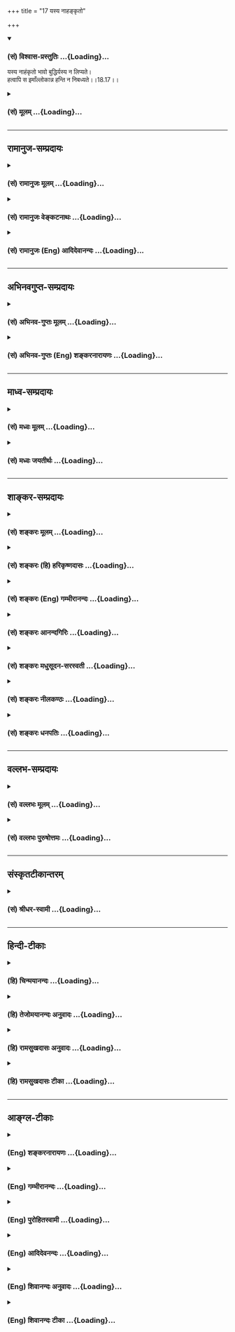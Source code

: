 +++
title = "17 यस्य नाहङ्कृतो"

+++
<div class="js_include" newlevelforh1="3" title="(सं) विश्वास-प्रस्तुतिः" unfilled url="/purANam_vaiShNavam/mahAbhAratam/06-bhIShma-parva/03-bhagavad-gItA-parva/saMskRtam/vishvAsa-prastutiH/18_moxa-saMnyAsa-yogaH/17_yasya_nAhankRto.md">
<details open><summary><h3>(सं) विश्वास-प्रस्तुतिः ...{Loading}...</h3></summary>

यस्य नाहंकृतो भावो बुद्धिर्यस्य न लिप्यते।  
हत्वापि स इमाँल्लोकान्न हन्ति न निबध्यते।।18.17।।
</details>
</div>
<div class="js_include collapsed" newlevelforh1="3" title="(सं) मूलम्" unfilled url="/purANam_vaiShNavam/mahAbhAratam/06-bhIShma-parva/03-bhagavad-gItA-parva/saMskRtam/mUlam/18_moxa-saMnyAsa-yogaH/17_yasya_nAhankRto.md">
<details><summary><h3>(सं) मूलम् ...{Loading}...</h3></summary>

यस्य नाहंकृतो भावो बुद्धिर्यस्य न लिप्यते।  
हत्वापि स इमाँल्लोकान्न हन्ति न निबध्यते।।18.17।।
</details>
</div>


_________________
## रामानुज-सम्प्रदायः
<div class="js_include collapsed" newlevelforh1="3" title="(सं) रामानुजः मूलम्" unfilled url="/purANam_vaiShNavam/mahAbhAratam/06-bhIShma-parva/03-bhagavad-gItA-parva/saMskRtam/rAmAnujaH/mUlam/18_moxa-saMnyAsa-yogaH/17_yasya_nAhankRto.md">
<details><summary><h3>(सं) रामानुजः मूलम् ...{Loading}...</h3></summary>

।।18.17।। परमपुरुषकर्तृत्वानुसन्धानेन **यस्य भावः** कर्तृत्वविशेषविषयो
मनोवृत्तिविशेषो **न अहंकृतो** न अहमभिमानकृतःअहं करोमि इति ज्ञानं यस्य न
विद्यते इत्यर्थः। **बुद्धिः यस्य न लिप्यते;** अस्मिन् कर्मणि मम
कर्तृत्वाभावाद् एतत् फलं न मया संबध्यते; न च मदीयम् इदं कर्म इति यस्य
बुद्धिः जायते इत्यर्थः। **स इमान् लोकान्** युद्धे **हत्वा अपि** तान्
**न** नि**हन्ति** न केवलं भीष्मादीन् इत्यर्थः। ततः तेन युद्धाख्येन
कर्मणा **न निबध्यते;** तत्फलं न अनुभवति इत्यर्थः। सर्वम् इदम्
अकर्तृत्वाद्यनुसन्धानं सत्त्वगुणवृद्ध्या एव भवति इति सत्त्वस्य
उपादेयताज्ञापनाय कर्मणि सत्त्वादिगुणकृतं वैषम्यं प्रपञ्चयिष्यन्
कर्मचोदनाप्रकारं तावद् आह --

</details>
</div>
<div class="js_include collapsed" newlevelforh1="3" title="(सं) रामानुजः वेङ्कटनाथः" unfilled url="/purANam_vaiShNavam/mahAbhAratam/06-bhIShma-parva/03-bhagavad-gItA-parva/saMskRtam/rAmAnujaH/venkaTanAthaH/18_moxa-saMnyAsa-yogaH/17_yasya_nAhankRto.md">
<details><summary><h3>(सं) रामानुजः वेङ्कटनाथः ...{Loading}...</h3></summary>

  
  
।।18.17।। दुर्मतिप्रसङ्गे कस्तर्हि सुमतिः इति
बुभुत्सायामेवंविधाकर्तृत्वानुसन्धानस्य प्रयोजनमुच्यते -- यस्येति
श्लोकेन। भावोऽत्राभिप्रायः अर्थान्तरानन्वयात्। स च प्रकरणात्
समभिव्याहाराच्च विशेष्यते -- कर्तृत्वविषयो मनोवृत्तिविशेष इति। अहंकृतः
इत्यत्र कर्त्रर्थत्वानन्वयात्कर्मार्थत्वेऽपि
मनोवृत्तिविशेषस्याहमभिमानविषयत्वायोगात्तन्मूलत्वमात्रमिह
विवक्षितमित्याहअहमभिमानकृत इति। अत्राहंशब्देनाहमभिमानलक्षणा वा।
यद्वाअहंकृतः इतिभुक्ता ब्राह्मणाः इतिवत्कर्तरि क्तः अहमभिमानकृत इति
फलितोक्तिः। ननु आत्मनोऽहमर्थत्वात्कथमहमभिमानवर्जनम् तत्राऽऽह -- अहं
करोमीति। सावधारणमिदं योज्यम्; अन्यथा साक्षात्कर्तृत्वविरोधात्। एवं
कर्तृत्वत्यागे कण्ठोक्ते परिशेषात्तेनार्थसिद्धः फलसङ्गत्यागोबुद्धिर्यस्य
न लिप्यते इत्यनूद्यत इत्याहअस्मिन्निति। नाविरतो दुश्चरितात्
\[कठो.1।2।23\] इत्यादिप्रतिषिद्धवैधेतरहननव्युदासाय
शास्त्रोपक्रमादिसिद्धमनुकृष्याऽऽहयुद्धे हत्वापीति। न हन्ति --
हननाभिमानजन्यादृष्टवत्तया तत्फलसम्बन्धयोग्यहन्त्रन्तरविलक्षण इत्यर्थः।
अन्यथाहत्वाऽपि न हन्ति इति व्याघातात्। ,यत्तु परैरत्रोक्तम् -- आत्मनो
हननकर्तृत्वाभावात्तत्कार्यणाधर्मफलेन न सम्बध्यत इत्युच्यते इति
तदसत्;यस्य नाहंकृतो भावः इति विशेषणवैयर्थ्यात् अविदुषोऽन्यस्यापि तन्मते
कर्तृत्वाभावात्तस्मिन्नपि च कर्मफललेपस्य मिथ्यात्वाभ्युपगमात्। कथं
भीष्मम् \[2।4\] इत्यादेः प्रश्नस्य केमुत्येन
प्रतिक्षेपार्थम्इमाँल्लोकान् इति सामान्येनोच्यत इत्यभिप्रायेणाऽऽह -- न
केवलमिति। अत्रन हन्ति इत्यस्यन निबध्यते इति व्याख्यानमिति योजना समीचीने
गत्यन्तरे सम्भवति न युक्ता। अतःयस्य नाहंकृतो भावो बुद्धिर्यस्य न लिप्यते
इत्यनयोर्हेतुसाध्यभावेनावस्थितयोः फलमपि हेतुसाध्यभावेनन हन्ति न निबध्यते
इत्यनूद्यत इत्याह -- तत इति। न निबध्यते इत्यनेन
कर्मसाध्यमोक्षविरोधिफलानन्वयो विवक्षित इत्यभिप्रायेणाऽऽह -- तत्फलं
नानुभवतीति। एतेन क्रियाकाले नाहङ्कारः क्रियोत्तरकाले मया कृतमिति
प्रतिसन्धानालेपः;न हन्ति न निबध्यते
इत्युभाभ्यामैहिकामुष्मिकप्रत्यवायप्रतिषेधः इति योजनान्तरं निरस्तम्।  
  

</details>
</div>
<div class="js_include collapsed" newlevelforh1="3" title="(सं) रामानुजः (Eng) आदिदेवानन्दः" unfilled url="/purANam_vaiShNavam/mahAbhAratam/06-bhIShma-parva/03-bhagavad-gItA-parva/saMskRtam/rAmAnujaH/english/AdidevAnandaH/18_moxa-saMnyAsa-yogaH/17_yasya_nAhankRto.md">
<details><summary><h3>(सं) रामानुजः (Eng) आदिदेवानन्दः ...{Loading}...</h3></summary>

18.17 He who, through the contemplation of the agency of the Supreme
Being, is free from the self-conceit, 'I alone do everything'; he whose
understanding is not therefore tainted, and has come to be informed by
the understanding; 'As I am not the agent of this work, its fruit is not
connected with me; so this work does not belong to me' - such a person,
though he slays all these men, not merely Bhisma, etc., does not slay
them. Therefore, he is not bound by the actions known as battle. The
meaning is that the fruits of such actions do not accrue to him. Sri
Krsna now teaches how action is induced. For this he differentiates
actions generated by Sattva and the other Gunas. The object is to
inculcate the desirability of the Sattvika type. For, only meditation on
the self not being the agent, brings about the growth of Sattva.

</details>
</div>


_________________
## अभिनवगुप्त-सम्प्रदायः
<div class="js_include collapsed" newlevelforh1="3" title="(सं) अभिनव-गुप्तः मूलम्" unfilled url="/purANam_vaiShNavam/mahAbhAratam/06-bhIShma-parva/03-bhagavad-gItA-parva/saMskRtam/abhinava-guptaH/mUlam/18_moxa-saMnyAsa-yogaH/17_yasya_nAhankRto.md">
<details><summary><h3>(सं) अभिनव-गुप्तः मूलम् ...{Loading}...</h3></summary>

।।18.13 -- 18.17।। अधुना व्यवहारदशायामपि पञ्चस्वपि कर्महेतुषु स्थितेषु
बलादेवामी ( बलादमी ) अविद्यान्धाः पुमांसः स्वात्मन्येव
सकलकर्तृभावभारमारोपयन्ति ( आरोपयन्त्येते )। अतो निजयैव धिया,आत्मानं
बध्नन्ति; न तु वस्तुस्थित्या अस्य बन्धः इत्युपदिश्यते -- पञ्चेत्यादि न
निबद्ध्यते इत्यन्तम्। कृतः अन्तः; निश्चयः यत्रेति कृतान्तः; सिद्धान्तः।
अधिष्ठानं; विषयः। दैवम्; प्रागर्जितं शुभाशुभम्। पञ्चैते अधिष्ठानादयः
सामग्रीरूपतां प्राप्ताः सर्वकर्मसु हेतवः। अन्ये तु; अधिष्ठीयते अनेन सर्वं
कर्म इति बुद्धिगतं रजोलब्धवृत्तिकं
धृतिश्रद्धासुखविविदिषाविविदिषारूपपञ्चकपरिणामिकर्मयोगशब्दवाच्यमधिष्ठानं
क्वचित् प्रयत्नशब्देन उक्तम्। कर्ता; अनुसन्धाता बुद्धिलक्षणः। करणं
मनश्चक्षुरादि; बाह्यमपि च खड्गादि। चेष्टा प्राणापानादिका। दैवशब्देन
धर्माधर्मौ ताभ्यां च बुद्धिगताः सर्वेऽपि भावा उपलक्षिताः \[ इति \]।
अन्ये तु अधिष्ठानम् ईश्वरं मन्यन्ते। अकृतबुद्धित्वात्; अनिश्चितप्रज्ञतया।
यः पुनरहंकारवियोगदार्ढ्येन प्रागुक्तयुक्तिशतशोधितेन कर्माणि करोति न स
बन्धभाक् +++(; N न संबन्धभाक् )+++; कृतबुद्धित्वात् इत्याशयः।

</details>
</div>
<div class="js_include collapsed" newlevelforh1="3" title="(सं) अभिनव-गुप्तः (Eng) शङ्करनारायणः" unfilled url="/purANam_vaiShNavam/mahAbhAratam/06-bhIShma-parva/03-bhagavad-gItA-parva/saMskRtam/abhinava-guptaH/english/shankaranArAyaNaH/18_moxa-saMnyAsa-yogaH/17_yasya_nAhankRto.md">
<details><summary><h3>(सं) अभिनव-गुप्तः (Eng) शङ्करनारायणः ...{Loading}...</h3></summary>

18.13-17 Panca etc. upto na nibadhyate Conclusion : the established end,
because here a decision is arrived at. Basis : the material object
Destiny : the good and bad result \[of actions\] previously accumulated.
These five viz., the basis etc., constitute the entire assembly of
factors and hence they are the causes for each action. But other
\[commentators give an etymology of\] adhisthana 'basis' to mean 'That
by which all actions are governed'; and on that ground they believe that
it denotes that action which exists in the intellect; which comes ot be
due to the Rajas, and is being prone to transform itself into the pentad
of (the mental dispositions viz.) the content, the faith, the happiness,
the desire to know and the aversion to know; which is referable by the
term karma-yoga (that which yokes man into activity); and which is
described at times by the term prayatna 'effort'. Agent : the
ascertainer characterised by the intellect. Instrument : \[the personal
instruments viz.\] the mind, the eye etc., and also the external ones
like sword etc. Activity : the activity of upper life-breath, nether
life-breath etc. The effects of the righteous and unrighteous acts are
indicated by the term Destiny. All the dispositions located in the
intellect are indicated by these two. Still other commentators, however,
take Basis to be the Absolute Lord. Due to his imperfect intellect :
because of his having indecisive knowledge. But he, who performs actions
with the stability due to disappearance of th I-sense (limited) and \[a
stability\] refined by hundreds of reasoning, as detailed earlier - he
does not get the fetter, because he is a man of perfect intellect. This
is what is intended \[in the passage under study\].

</details>
</div>


_________________
## माध्व-सम्प्रदायः
<div class="js_include collapsed" newlevelforh1="3" title="(सं) मध्वः मूलम्" unfilled url="/purANam_vaiShNavam/mahAbhAratam/06-bhIShma-parva/03-bhagavad-gItA-parva/saMskRtam/madhvaH/mUlam/18_moxa-saMnyAsa-yogaH/17_yasya_nAhankRto.md">
<details><summary><h3>(सं) मध्वः मूलम् ...{Loading}...</h3></summary>

।।18.17।। तज्ज्ञानं स्तौति -- यस्येति। यस्त्वीषद्बध्यते स ईषदहङ्कारी च।

</details>
</div>
<div class="js_include collapsed" newlevelforh1="3" title="(सं) मध्वः जयतीर्थः" unfilled url="/purANam_vaiShNavam/mahAbhAratam/06-bhIShma-parva/03-bhagavad-gItA-parva/saMskRtam/madhvaH/jayatIrthaH/18_moxa-saMnyAsa-yogaH/17_yasya_nAhankRto.md">
<details><summary><h3>(सं) मध्वः जयतीर्थः ...{Loading}...</h3></summary>

।।18.17।। अवश्यं चैतदेवं यावतोत्तरश्लोके स्वात्मानकारणं जानतः स्तुतिः
क्रियते; अन्यथा सहायस्य कारणत्वं जानतः स्तुतिः क्रियते; अन्यथा सहायस्य
कारणत्वं जानतः स्तुतिः क्रियेतेति भावेनाऽऽह -- **तदि**ति। स्वात्मनो
निष्क्रियत्वज्ञानम्। ननु निरहङ्कारस्यापि इन्द्रादेर्वृत्रवधादिनेषद्बन्धो
दृश्यते तत्कथमेतत् इत्यत आह -- **यस्त्वि**ति। इयं च कल्पना
वक्तुराप्तत्वादिना युज्यते।

</details>
</div>


_________________
## शाङ्कर-सम्प्रदायः
<div class="js_include collapsed" newlevelforh1="3" title="(सं) शङ्करः मूलम्" unfilled url="/purANam_vaiShNavam/mahAbhAratam/06-bhIShma-parva/03-bhagavad-gItA-parva/saMskRtam/shankaraH/mUlam/18_moxa-saMnyAsa-yogaH/17_yasya_nAhankRto.md">
<details><summary><h3>(सं) शङ्करः मूलम् ...{Loading}...</h3></summary>

।।18.17।। -- यस्य शास्त्राचार्योपदेशन्यायसंस्कृतात्मनः न भवति अहंकृतः
अहं कर्ता इत्येवंलक्षणः भावः भावना प्रत्ययः -- एते एव पञ्च अधिष्ठानादयः
अविद्यया आत्मनि कल्पिताः सर्वकर्मणां कर्तारः; न अहम्; अहं तु
तद्व्यापाराणां साक्षिभूतः अप्राणो ह्यमनाः शुभ्रो ह्यक्षरात्परतः परः (मु0
उ₀ 2।1।2) केवलः अविक्रियः इत्येवं पश्यतीति एतत् -- बुद्धिः अन्तःकरणं
यस्य आत्मनः,उपाधिभूता न लिप्यते न अनुशयिनी भवति -- इदमहमकार्षम्; तेन अहं
नरकं गमिष्यामि इत्येवं यस्य बुद्धिः न लिप्यते -- सः सुमतिः; सः पश्यति।
**हत्वा अपि सः इमान् लोकान्;** सर्वान् इमान् प्राणिनः इत्यर्थः; **न
हन्ति** हननक्रियां न करोति; **न निबध्यते** नापि तत्कार्येण अधर्मफलेन
संबध्यते।। ननु हत्वापि न हन्ति इति विप्रतिषिद्धम् उच्यते यद्यपि स्तुतिः।
नैष दोषः; लौकिकपारमार्थिकदृष्ट्यपेक्षया तदुपपत्तेः। देहाद्यात्मबुद्ध्या
हन्ता अहम् इति लौकिकीं दृष्टिम् आश्रित्य हत्वापि इति आह। यथादर्शितां
पारमार्थिकीं दृष्टिम् आश्रित्य न हन्ति न निबध्यते इति। एतत् उभयम्
उपपद्यते एव।। ननु अधिष्ठानादिभिः संभूय करोत्येव आत्मा; कर्तारमात्मानं
केवलं तु (गीता 18।16) इति केवलशब्दप्रयोगात्। नैष दोषः; आत्मनः
अविक्रियस्वभावत्वे अधिष्ठानादिभिः संहतत्वानुपपत्तेः। विक्रियावतो हि
अन्यैः संहननं संभवति; संहत्य वा कर्तृत्वं स्यात्। न तु अविक्रियस्य
आत्मनः केनचित् संहननम् अस्ति इति न संभूय कर्तृत्वम् उपपद्यते। अतः
केवलत्वम् आत्मनः स्वाभाविकमिति केवलशब्दः अनुवादमात्रम्। अविक्रियत्वं च
आत्मनः श्रुतिस्मृतिन्यायप्रसिद्धम्। अविकार्योऽयमुच्यते (गीता 2।25)
गुणैरेव कर्माणि क्रियन्ते शरीरस्थोऽपि न करोति (गीता 13।31) इत्यादि
असकृत् उपपादितं गीतास्वेव तावत्। श्रुतिषु च **ध्यायतीव लेलायतीव**
इत्येवमाद्यासु। न्यायतश्च -- निरवयवम् अपरतन्त्रम् अविक्रियम्
आत्मतत्त्वम् इति राजमार्गः। विक्रियावत्त्वाभ्युपगमेऽपि आत्मनः स्वकीयैव
विक्रिया स्वस्य भवितुम् अर्हति; न अधिष्ठानादीनां कर्माणि आत्मकर्तृकाणि
स्युः। न हि परस्य कर्म परेण अकृतम् आगन्तुम् अर्हति। यत्तु अविद्यया
गमितम्; न तत् तस्य। यथा रजतत्वं न शुक्तिकायाः यथा वा तलमलिनत्वं बालैः
गमितम् अविद्यया; न आकाशस्य; तथा अधिष्ठानादिविक्रियापि तेषामेव; न आत्मनः।
तस्मात् युक्तम् उक्तम् अहंकृतत्वबुद्धिलेपाभावात् विद्वान् न हन्ति न
निबध्यते इति। नायं हन्ति न हन्यते (गीता 2।19) इति प्रतिज्ञाय न जायते
(गीता 2।20) इत्यादिहेतुवचनेन अविक्रियत्वम् आत्मनः उक्त्वा; वेदाविनाशिनम्
(गीता 2।21) इति विदुषः कर्माधिकारनिवृत्तिं शास्त्रादौ संक्षेपतः उक्त्वा;
मध्ये प्रसारितां तत्र तत्र प्रसङ्गं कृत्वा इह उपसंहरति
शास्त्रार्थपिण्डीकरणाय विद्वान् न हन्ति न निबध्यते इति। एवं च सति
देहभृत्त्वाभिमानानुपपत्तौ अविद्याकृताशेषकर्मसंन्यासोपपत्तेः संन्यासिनाम्
अनिष्टादि त्रिविधं कर्मणः फलं न भवति इति उपपन्नम् तद्विपर्ययाच्च इतरेषां
भवति इत्येतच्च अपरिहार्यम् इति एषः गीताशास्त्रार्थः उपसंहृतः। स एषः
सर्ववेदार्थसारः निपुणमतिभिः पण्डितैः विचार्य प्रतिपत्तव्यः इति तत्र तत्र
प्रकरणविभागेन दर्शितः अस्माभिः शास्त्रन्यायानुसारेण।। अथ इदानीं कर्मणां
प्रवर्तकम् उच्यते --,

</details>
</div>
<div class="js_include collapsed" newlevelforh1="3" title="(सं) शङ्करः (हि) हरिकृष्णदासः" unfilled url="/purANam_vaiShNavam/mahAbhAratam/06-bhIShma-parva/03-bhagavad-gItA-parva/saMskRtam/shankaraH/hindI/harikRShNadAsaH/18_moxa-saMnyAsa-yogaH/17_yasya_nAhankRto.md">
<details><summary><h3>(सं) शङ्करः (हि) हरिकृष्णदासः ...{Loading}...</h3></summary>

।।18.17।। तो फिर जो वास्तवमें देखता है ( ऐसा ) सुबुद्धि कौन है इसपर कहते
हैं --, शास्त्र और आचार्यके उपदेशसे तथा न्यायसे जिसका अन्तःकरण भली
प्रकार शुद्धसंस्कृत हो गया है; ऐसे जिस पुरुषके अन्तःकरणमें मैं कर्ता हूँ
इस प्रकारकी भावनाप्रतीति नहीं होती; जो ऐसा समझता है कि,अविद्यासे
आत्मामें अध्यारोपित; ये अधिष्ठानादि पाँच हेतु ही समस्त कर्मोंके कर्ता
हैं; मैं नहीं हूँ; मैं तो केवल उनके व्यापारोंका साक्षीमात्र प्राणोंसे
रहित; मनसे रहित; शुद्ध श्रेष्ठ; अक्षरसे भी पर केवल और अक्रिय आत्मस्वरूप
हूँ। तथा जिसकी बुद्धि यानी आत्माका उपाधिस्वरूप अन्तःकरण; लिप्त नहीं होता
-- अनुताप नहीं करता; यानी,मैंने अमुक कार्य किया है उससे मुझे नरकमें जाना
पड़ेगा इस प्रकार जिसकी बुद्धि लिप्त नहीं होती वह सुबुद्धि है वही
वास्तवमें देखता है। ऐसा ज्ञानी इन समस्त लोकोंको अर्थात् सब प्राणियोंको
मारकर भी ( वास्तवमें ) नहीं मारता अर्थात् हननक्रिया नहीं करता और उसके
परिणामसे अर्थात् पापके फलसे भी नहीं बँधता। पू₀ -- यद्यपि यह ( ज्ञानकी )
स्तुति है; तो भी यह कहना सर्वथा विपरीत है कि मारकर भी नहीं मारता,। उ₀ --
यह दोष नहीं है; क्योंकि लौकिक और पारमार्थिक इन दो दृष्टियोंकी अपेक्षासे
ऐसा कहना बन सकता है। शरीर आदिमें आत्मबुद्धि करके मैं मारनेवाला हूँ ऐसा
माननेवाले लौकिक मनुष्योंकी दृष्टिका आश्रय लेकर मारकर भी यह कहा है और
पूर्वोक्त पारमार्थिक दृष्टिका आश्रय लेकर न मारता है और न बँधता है यह कहा
है। इस प्रकार ये दोनों कथन बन सकते हैं। पू₀ -- कर्तारमात्मानं केवलं तु
इस कथनमें केवलशब्दका प्रयोग होनेसे यह पाया जाता है कि आत्मा,( अकेला कर्म
नहीं करता; पर ) अधिष्ठान आदि अन्य हेतुओंके साथ सम्मिलित होकर निःसंदेह
कर्म करता है। उ₀ -- यह दोष नहीं है; क्योंकि अविक्रियस्वभाववाला होनेके
कारण; आत्माका अधिष्ठानादिसे संयुक्त होना नहीं बन सकता। विकारवान् वस्तुका
ही अन्य पदार्थोंके साथ संघात हो सकता है और विकारी पदार्थ ही संहत होकर
कर्ता बन सकता है। निर्विकार आत्माका; न तो किसीके साथ संयोग हो सकता है और
न संयुक्त होकर उसका कर्तृत्व ही बन सकता है। इसलिये ( यह समझना चाहिये कि
) आत्माका केवलत्व स्वाभाविक है; अतः यहाँ केवल शब्दका अनुवादमात्र किया
गया है। आत्माका अविक्रियत्व श्रुतिस्मृति और न्यायसे प्रसिद्ध है। गीतामें
भी यह विकाररहित कहलाता है,सब कर्म गुणोंसे ही किये जाते हैं आत्मा शरीरमें
स्थित हुआ भी नहीं करता इत्यादि वाक्योंद्वारा अनेक बार प्रतिपादित है और
मानो ध्यान करता है; मानो चेष्टा करता है इस प्रकारकी श्रुतियोंमें भी
प्रतिपादित है। तथा न्यायसे भी यही सिद्ध होता है; क्योंकि आत्मतत्त्व
अवयवरहित; स्वतन्त्र और विकाररहित है। ऐसा मानना ही राजमार्ग है। यदि
आत्माको विकारवान् मानें तो भी इसका स्वकीय विकार ही अपना हो सकता है।
अधिष्ठानादिके किये हुए कर्म आत्मकर्तृक नहीं हो सकते क्योंकि अन्यके
कर्मोंको बिना किये ही अन्यके पल्ले बाँध देना उचित नहीं है। जो अविद्यासे
आरोपित किये जाते हैं; वे वास्तवमें उसके नहीं होते। जैसे सीपमें आरोपित
चाँदीपन सीपका नहीं होता एवं जैसे मूर्खोंद्वारा आकाशमें आरोपित की हुई
तलमलीनता आकाशकी नहीं हो सकती; वैसे ही अधिष्ठानादि पाँच हेतुओंके विकार भी
उनके ही हैं; आत्माके नहीं। सुतरां यह ठीक ही कहा है कि मैं कर्ता हूँ ऐसी
भावनाका और बुद्धिके लेपका अभाव होनेके कारण; पूर्ण ज्ञानी न मारता है और न
बँधता है। दूसरे अध्यायमें यह आत्मा न मारता है और न मारा जाता है इस
प्रकार प्रतिज्ञा करके; न जायते इत्यादि हेतुयुक्त वचनोंसे आत्माका
अविक्रियत्व बतलाकर; फिर वेदाविनाशिनम् इस श्लोकसे उपदेशके आदिमें
विद्वान्के लिये संक्षेपमें कर्माधिकारकी निवृत्ति कहकर; जगहजगह; प्रसङ्ग
लाकर बीचबीचमें जिसका विस्तार किया गया है; ऐसी कर्माधिकारकी निवृत्तिका;
अब शास्त्रके अर्थका संग्रह करनेके लिये  
  
विद्वान् न मारता है और न बँधता है इस कथनसे उपसंहार करते हैं। सुतरां यह
सिद्ध हुआ कि विद्वान्में देहधारीपनका अभिमान न होनेके कारण उसके
अविद्याकर्तृक समस्त कर्मोंका संन्यास हो सकता है; इसलिये संन्यासियोंको
अनिष्ट आदि तीन प्रकारके कर्मफल नहीं मिलते। साथ ही यह भी अनिवार्य है कि
दूसरे ( कर्माधिकारी ) इससे विपरीत होते हैं। इस कारण उनको तीन प्रकारके
कर्मफल ( अवश्य ) मिलते हैं। इस प्रकार यह गीताशास्त्रके अर्थका उपसंहार
किया गया।  
  
ऐसा यह समस्त वेदोंके अर्थका सार; निपुणबुद्धिवाले पण्डितोंद्वारा
विचारपूर्वक धारण किया जाने योग्य है। इस विचारसे हमने जगहजगह प्रकरणोंका
विभाग करके; शास्त्रन्यायानुसार इस तत्त्वको दिखलाया है।।17।।

</details>
</div>
<div class="js_include collapsed" newlevelforh1="3" title="(सं) शङ्करः (Eng) गम्भीरानन्दः" unfilled url="/purANam_vaiShNavam/mahAbhAratam/06-bhIShma-parva/03-bhagavad-gItA-parva/saMskRtam/shankaraH/english/gambhIrAnandaH/18_moxa-saMnyAsa-yogaH/17_yasya_nAhankRto.md">
<details><summary><h3>(सं) शङ्करः (Eng) गम्भीरानन्दः ...{Loading}...</h3></summary>

18.17 Yasya, he who, the person whose intellect is refined by the
instructions of the scriptures and the teachers, and reason; who has na,
not; ahankrtah bhavah, the feeling of egoism, in whom does not occur the
notion in the form, 'I am the agent'; i.e., he who sees thus: 'These
five, viz locus etc. (14), imagined in the Self through ignorance, are
verily the agents of all actions; not I. But I am the absolute,
unchanging witness of their functions, 'Without vita force, without
mind, pure, superior to the (other) superior immutable (Maya)" (Mu.
2.1.1)'; yasya, whose; buddhih, intellect, the internal organ, which is
the limiting adunct of the Self; is na, not; lipyate, tainted, does not
become regretful thinking, 'I have done this; as a result, I shall enter
into hell'; whose intellect does not become thus tainted, he has a good
intellect and he perceives (rightly). Api, even; hatva, by killing;
iman, these; lokan, creatures, i.e. all living beings; sah he; does not
hanti, kill-he does not perform the act of killing; nor does he
nibadhyate, become bound, nor even does he become connected with its
result, the fruit of an unrighteous action. Objection: Even if this be a
eulogy, is it not contradictory to say, 'even by killing he does not
kill'; Reply: This defect does not arise; for this becomes logical from
the ordinary and the enlightened points of view. By adopting the
empirical point of view (which consists in thinking), 'I am the slayer',
by identifying the body with the Self, the Lord says, 'even by killing';
and, by taking His stand on the supreme Truth as explained above (the
Lord says), 'he does not kill, nor does he become bound'. Thus both
these surely become reasonable. Objection; Is it not that the Self
certainly does act in combination with the locus etc., which conclusion
follows from the use of the word kevala (absolute) in the text, 'the
absolute Self as the agent' (16); Reply: There is not such fault,
because, the Self being changeless by nature, there is no possiblity of
Its becoming united with the locus etc. For it is only a changeful
entity that can possibly be united with another, or come to have
agentship through combination. But, for the changeless Self there can be
no combination with anything whatsoever. Hence, agentship through
combination is not logical. Therefore, the absoluteness of the Self
being natural, the word kevalam is merely a reiteration of an
established fact. And the changelessness of the Self is well known from
the Upanisads, the Smrtis and logic. As to that, in the Gita itself this
has been established more than once in such texts as, 'It is said
that৷৷.This is unchangeable' (2.25), 'Actions are being done by the
gunas themselves' (see 3.27), 'this ৷৷.supreme Self does not
act৷৷.although existing in the body' (13.31), and in the Upanisads also
in such texts as, 'It thinks, as it were, and shakes, as it were' (Br.
4.3.7). And from the standpoint of reason also, the royal path is to
hold that the true nature of the Self is that It is partless,
independent of others and changeless. Even if mutability (of the Self)
be accepted, It should have a change that is Its own. The functions of
the locus etc. cannot be attributed to the agency of the Self. Indeed,
an action done by someone else cannot be imputed to another by whom it
has not been done! As for what is imputed (on somody) through ignorance,
that is not his. As the ality of silver is not of nacre, or as surface
or dirt attributed through ignorance to the sky by foolish people is not
of the sky, similarly, the changes in the locus etc. also are verily
their own, and not of the Self. Hence it has been well said that the
enlightened person 'does not kill, nor is he bound', becuase of the
absence of his being tainted by the idea that actions are done by
himself. \[Some translate this portion thus: '৷৷.because of the absence
of the thought 'I am doing', and also due to the taintlessness of the
mind'; or, '৷৷.in the absence of egotism and of all taint in the
mind'.-Tr.\] After having declared, 'This One does not kill, nor is It
killed' (2.19); having stated the immutability of the Self through such
texts as, 'Never is this One born' (2.20) , etc., which adduce the
reason for this; having briefly stated at the commencement of the
Scripture-in, 'he who knows this One as indestructible' (2.21)-that the
enlightened man has no eligibility for rites and duties; and having
deliberated in various places on that (cessation) which has been mooted
in the middle (of the Scripture), the Lord, by way of summarizing the
purport of the Scripture, concludes here by saying that the enlightened
person 'does not kill, nor does he become bound.' If this be so, then it
becomes established that the three kinds of results of actions, viz the
undesirable etc., do not accrue to the monks, since it is reasonable
that, because of the illogicality of their entertaining the idea of
being embodied, all actions resulting from ignorance become abandoned
(by them). And hence, as a conseence of a reversal of this, it becomes
inevitable that the results do accrue to others. Thus, this is how the
purport of the scripture Gita has been summed up. In order that this
which is the essence of the teachings of all the Vedas should be.
understood after deliberation by the learned ones possessing a sharp
intellect, it has been explained by us in accordance with the scriptures
and reasoning, in various places by dealing with it topically.
Thereafter, now is being stated what promts actions:

</details>
</div>
<div class="js_include collapsed" newlevelforh1="3" title="(सं) शङ्करः आनन्दगिरिः" unfilled url="/purANam_vaiShNavam/mahAbhAratam/06-bhIShma-parva/03-bhagavad-gItA-parva/saMskRtam/shankaraH/AnandagiriH/18_moxa-saMnyAsa-yogaH/17_yasya_nAhankRto.md">
<details><summary><h3>(सं) शङ्करः आनन्दगिरिः ...{Loading}...</h3></summary>

।।18.17।। विपरीतदृष्टेर्दुर्मतित्वं शिष्ट्वा सम्यग्दृष्टेः सुमतित्वं
प्रश्नपूर्वकमाह -- **कः पुनरित्यादिना।** अहं कर्तेत्यात्मनि
कर्तृत्वप्रत्ययाभावे कुत्र कर्तृत्वधीरित्याशङ्क्याह -- **एत इति।** कथं
तर्हि कर्तृत्वधीरात्मनीत्याशङ्क्याधिष्ठानादीनां तद्व्यापाराणां च
साक्षित्वादित्याह -- **अहं त्विति।** आत्मनो न स्वतोऽस्ति
क्रियाशक्तिमत्त्वमित्यत्र प्रमाणमाह -- **अप्राणो हीति।** नापि तस्य स्वतो
ज्ञानशक्तिमत्त्वमित्याह -- **अमना इति।** उपाधिद्वयासंबन्धे शुद्धत्वं
फलितमाह -- **शुभ्र इति।** कारणसंबन्धादशुद्धिमाशङ्क्योक्तं --
**अक्षरादिति।** कार्यकारणयोरात्मास्पर्शित्वेन पार्थक्ये
सद्वितीयत्वमाशङ्क्य तयोरवस्तुत्वान्मैवमित्याह -- **केवल** **इति।**
जन्मादिसर्वविक्रियारहितत्वेन कौटस्थ्यमाह -- **अविक्रिय इति।**
बुद्धिर्यस्येत्यादि व्याचष्टे -- **बुद्धिरिति।** नानुशायिनी नानुशयवती। न
क्लेशशालिनीत्यर्थः। द्वितीयपादस्याक्षरार्थमुक्त्वा वाक्यार्थमाह --
**इदमिति।** पापं कर्मेदमा परामृश्यते। लोकानां प्राणसंबन्धाभावे कुतो
हिंसेत्याशङ्क्याह -- **प्राणिन इति।** विरुद्धार्थोक्त्या स्तुतिरपि न
युक्तेति शङ्कते -- **नन्विति।** विरोधं परिहरति -- **नैष दोष इति।**
लौकिकदृष्टिमवष्टभ्य हत्वापीति निर्देशं विशदयति -- **देहादीति।**
तात्त्विकीं दृष्टिमास्थाय न हन्तीत्यादि निर्देशमुपपादयति -- **यथेति।**
नाहं कर्ता किंतु कर्तृतद्व्यापारयोः साक्षी
क्रियाज्ञानशक्तिमदुपाधिद्वयविनिर्मुक्तः शुद्धः सन्
कार्यकारणासंबन्धोऽद्वितीयोऽविक्रिय इत्येवं
पारमार्थिकदृष्टेर्यथादर्शितत्वं द्रष्टव्यम्। हत्वापीत्येतन्न हन्तीत्यादि
चोभयं दृष्टिद्वयावष्टम्भादुपपन्नमित्युपसंहरति -- **तदुभयमिति।**
केवलमेवात्मानं कर्तारं
पश्यन्दुर्मतिरित्यत्रात्मविशेषणसमर्पककेवलशब्दसामर्थ्यादात्मनो विशिष्टस्य
कर्तृत्वमिति शङ्कते -- **नन्विति।** आत्मनो वैशिष्ट्यायोगान्न
विशिष्टस्यापि कर्तृत्वमिति दूषयति -- **नैष दोष इति।**
अविक्रियस्वाभाव्येऽपि कथमात्मनोऽसंहतत्वमित्याशङ्क्याह -- **विक्रियेति।**
अधिष्ठानादिभिरात्मनः संहननेऽपि न कर्तृत्वमविक्रियस्य
क्रियान्वयव्याघातादित्याह -- **संहत्येति।** संहतत्वानुपपत्तिं
व्यक्तीकरोति -- **नत्विति।** असंहतत्वे फलितमाह -- **इति नेति।** कथं
तर्हि केवलत्वमात्मनि केवलशब्दादुक्तं तदाह -- **अत इति।**
अकर्तृत्वमात्मनोऽभ्युपपन्नं नास्याविक्रियत्वमुपैतीत्याशङ्क्याह --
**अविक्रियत्वं चेति।** तत्र स्मृतिवाक्यान्युदाहरति --
**अविकार्योऽयमिति।** नायं हन्ति न हन्यत इत्यादिवाक्यमादिशब्दार्थः।
उक्तवाक्यानामात्माविक्रियत्वे तात्पर्यं सूचयति -- **असकृदिति।** निष्कलं
निष्क्रियं शान्तमित्यादि वाक्यं श्रुतावादिशब्दार्थः; यानि वाक्यानि
तैरात्मनोऽविक्रियत्वं दर्शितमिति योजना; न्यायतश्च तद्दर्शितमिति पूर्वेण
संबन्धः। न्यायमेव दर्शयति -- **निरवयवमिति।** न तावेदात्मा स्वतो
विक्रियते निरवयवत्वादाकाशवन्नापि परतोऽसङ्गस्याकार्यस्य
पराधीनत्वायोगादित्यर्थः। किंचात्मनः स्वनिष्ठा
वा,विक्रियाधिष्ठानादिनिष्ठा वा; नाद्यः स्वनिष्ठविक्रियानुपपत्तेरात्मनो
दर्शितत्वादित्याशयेनाह -- **विक्रियावत्त्वेति।** सा चायुक्तेत्युक्तमिति
शेषः। द्वितीयं दूषयति -- **नेत्यादिना।** अधिष्ठानादिकृतमपि कर्म
तद्योगादात्मन्यागच्छतीत्याशङ्क्य तदागमनं वास्तवमाविद्यं वेति
विकल्प्याद्यं दूषयति -- **नहीति।** द्वितीयं निरस्यति -- **यत्त्विति।**
आत्मन्यविद्याप्रापितं कर्म नात्मीयमित्येतद्दृष्टान्ताभ्यामुपपादयति --
**यथेत्यादिना।** आत्मनोऽविक्रियत्वेन कर्तृत्वाभावे फलितमाह --
**तस्मादिति।** ननु प्रागेवात्मनोऽविक्रियत्वं प्रतिपादितं तदिह
कस्मादुच्यते तत्राह -- **नायमिति।** शास्त्रादौ प्रतिज्ञातं हेतुपूर्वकं
संक्षिप्योक्त्वा मध्ये तत्र तत्र प्रसङ्गं कृत्वा प्रसारितां
कर्माधिकारनिवृत्तिमिहोपसंहरतीति संबन्धः। प्रतिज्ञातस्य
हेतुनोपपादितस्यान्ते निगमनं किमर्थमित्याशङ्क्याह -- **शास्त्रार्थेति।**
कर्माधिकारो विदुषो नेति स्थिते तस्य देहाभिमानाभावे
सत्यविद्योत्थसर्वकर्मत्यागसिद्धेरनिष्टमिष्टं मिश्रं चेति त्रिविधं
कर्मफलं संन्यासिनां नेति प्रागुक्तं युक्तमेवेति परमप्रकृतमुपसंहरति --
**एवंचेति।** ये पुनरविद्वांसो देहाभिमानिनस्तेषां त्रिविधं कर्मफलं
संभवत्येवेति हेतुवचनसिद्धमर्थं निगमयति -- **तद्विपर्ययाच्चेति।**
अधिष्ठानादिकृतं कर्म नात्मकृतमविदुषामेव कर्माधिकारो देहाभिमानित्वेन
तत्त्यागायोगाद्देहाभिमानाभावात्तु विदुषां
कर्माधिकारनिवृत्तिरित्युपसंहृतमर्थं संक्षिप्याह -- **इत्येष** **इति।**
उक्तश्च गीतार्थो वेदार्थत्वादुपादेय इत्याह -- **स एष इति।** कथमयमर्थो
वेदार्थोऽपि प्रतिपत्तुं शक्यते तत्राह -- **निपुणेति।** भाष्यकृता
मानयुक्तिभ्यां विभज्यानुक्तत्वान्नास्यार्थस्योपादेयत्वमित्याशङ्क्याह --
**तत्रेति।**

</details>
</div>
<div class="js_include collapsed" newlevelforh1="3" title="(सं) शङ्करः मधुसूदन-सरस्वती" unfilled url="/purANam_vaiShNavam/mahAbhAratam/06-bhIShma-parva/03-bhagavad-gItA-parva/saMskRtam/shankaraH/madhusUdana-sarasvatI/18_moxa-saMnyAsa-yogaH/17_yasya_nAhankRto.md">
<details><summary><h3>(सं) शङ्करः मधुसूदन-सरस्वती ...{Loading}...</h3></summary>

।।18.17।। तदेवं चतुर्भिः श्लोकैःअनिष्टमिष्टं मिश्रं च त्रिविधं कर्मणः
फलम्। भवत्यत्यागिनां प्रेत्य इति चरणत्रयं व्याख्यातम्। इदानींनतु
संन्यासिनां क्वचित् इति तुरीयं चरणमेकेन व्याचष्टे -- यस्येति। यस्य
पूर्वोक्तविपरीतस्य पुण्यैः कर्मभिः क्षपितेषु विवेकविरोधिपापेषु
नित्यानित्यवस्तुविवेकादिसाधनचतुष्टयं प्राप्तवतः
शास्त्राचार्योपदेशन्यायजनिताकर्त्रभोक्तृस्वप्रकाशपरमानन्दाद्वितीयब्रह्मात्मसाक्षात्कारस्याज्ञाने
सकार्ये बाधिते न भवत्यहं कर्तेत्येवंरूपो भावः प्रत्ययो यस्य भावः
सद्भावोऽहंकृतोऽहमिति व्यपदेशार्हो नाहंकारबाधेन
शुद्धस्वरूपमात्रपरिशेषादिति वाहंकृतोऽहंकारस्य भावस्तत्तादात्म्यं यस्य न
विवेकेन बाधितत्वादिति वा बाधितानुवृत्तावप्येत एव पञ्चाधिष्ठानादयो मायया
मयि सर्वात्मनि कल्पिताः सर्वकर्मणां कर्तारो मया स्वप्रकाशचैतन्येनासङ्गेन
कल्पितसंबन्धेन प्रकाश्यमानाः। अहं तु न कर्ता किंतु कर्तृतद्व्यापाराणां
साक्षिभूतः क्रियाज्ञानशक्तिमदुपाधिद्वयनिर्मुक्तः शुद्धः
सर्वकार्यकारणासंबद्धः कूटस्थनित्यो निर्द्वयः सर्वविकारशून्यःअसङ्गो ह्ययं
पुरुषःसाक्षी चेता केवलो निर्गुणश्चअप्राणो ह्यमनाः शुद्धोऽक्षरात्परतः
परःअज आत्मा महान्ध्रुवःसलिल एको द्रष्टाऽद्वैतःअजो नित्यः शाश्वतोऽयं
पुराणःनिष्कलं निष्क्रियं शान्तं निरवद्यं निरञ्जनम्
इत्यादिश्रुतिभ्यः। अविकार्योयमुच्यतेप्रकृतेः क्रियमाणानि गुणैः कर्माणि
सर्वशः। अहंकारविमूढात्मा कर्ताहमिति मन्यते। तत्त्ववित्तु महाबाहो
गुणकर्मविभागयोः। गुणा गुणेषु वर्तन्त इति मत्वा न सज्जतेशरीरस्थोऽपि
कौन्तेय न करोति न लिप्यते इत्यादिस्मृतिभ्यश्च। तस्मान्नाहं कर्तेत्येवं
परमार्थदृष्टेर्बुद्धिरन्तःकरणं यस्य न लिप्यते नानुशयिनी भवति।
इदमहमकार्षमेतत्फलं भोक्ष्य इत्यनुसन्धानं कर्तृत्ववासनानिमित्तं
लेपोऽनुशयः। स च पुण्ये कर्मणि हर्षरूपः पापे पश्चात्तापरूपः। ईदृशेन
द्विविधेनापि लेपेन बुद्धिर्न युज्यते कर्तृत्वाभिमानबाधात्। तथाच ज्ञानिनं
प्रकृत्य श्रुतिःएतमुहैवैते न तरत इत्यतः पापमकरवमित्यतः
कल्याणमकरवमित्युभे उ हैवैष एते तरति नैनं कृताकृते तपतः।
तदेतदृचाभ्युक्तम्। एष नित्यो महिमा ब्राह्मणस्य न कर्मणा वर्धते नो
कनीयान्। तस्यैव स्यात्पदवित्तं विदित्वा न लिप्यते कर्मणा पापकेन इति।
पापकेनेति पुण्यस्याप्युपलक्षणम्। वर्धते कनीयानिति च पुण्यपापयोः
परितोषपरितापाभिप्रायम्। एवं यस्य नाहंकृतो भावो बुद्धिर्यस्य न लिप्यते स
पूर्वोक्तदुर्मतिविलक्षणः सुमतिः परमार्थदर्शी पश्यत्यकर्तारमात्मानं केवलं
सकर्तृकत्वाभिमानाभावादनिष्टादित्रिविधकर्मफलभागी न भवतीत्येतावति
शास्त्रार्थेऽहंकाराभावबुद्धिलेपाभावौ स्तोतुमाह -- हत्वेति। हत्वा
हिंसित्वापि न इमाँल्लोकान्सर्वान्प्राणिनो न हन्ति हननक्रियायाः कर्ता न
भवत्यकर्तृस्वरूपसाक्षात्कारान्न निबध्यते। नापि तत्कार्येणाधर्मफलेन
संबध्यते। अत्र नाहंकृतो भाव इत्यस्य फलं न हन्तीति; बुद्धिर्न लिप्यत
इत्यस्य फलं न निबध्यत इति अनेन च कर्मालेपप्रदर्शनेऽतिशयमात्रमुक्तं नतु
सर्वप्राणिहननं संभवति हत्वापीति कर्तृत्वाभ्यनुज्ञाबाधितकर्तृत्वदृष्ट्या
लौकिक्या; न हन्तीति कर्तृत्वनिषेधः शास्त्रीयया परमार्थदृष्ट्येति न
विरोधः। शास्त्रादौ नायं हन्ति न हन्यत इति सर्वकर्मासंस्पर्शित्वमात्मनः
प्रतिज्ञाय न जायत इत्यादिहेतुवचनेन साधयित्वा वेदाविनाशिनमित्यादिना
विदुषः सर्वकर्माधिकारनिवृत्तिः संक्षेपेणोक्ता मध्ये च तेन तेन प्रसङ्गेन
प्रसारितेह शास्त्रार्थे तावत्त्वप्रदर्शनायोपसंहृता न हन्ति न निबध्यत
इति। एवं चाविद्याकल्पितानामधिष्ठानाद्यनात्मकृतानां सर्वेषामपि
कर्मणामात्मविद्यया समुच्छेदोपपत्तेः परमार्थसंन्यासिनामनिष्टादि त्रिविधं
कर्मफलं न भवतीत्युपपन्नम्। परमार्थसंन्यासश्चाकर्त्रात्मसाक्षात्कार एव।
जनकादीनामेतादृशसंन्यासित्वेऽपि बलवत्प्रारब्धकर्मवशाद्बाधितानुवृत्त्या
परपरिकल्पनया वा कर्मदर्शनं न विरुद्धं परमहंसानामीदृशानां भिक्षाटनादिवत्।
अतएव ज्ञानफलभूतो विद्वत्संन्यास उच्यते। साधनभूतस्तु
विविदिषासंन्यासोऽनेवंविधोऽपि प्रथममुत्तरकाले ज्ञानोत्पत्तावेवंविधो
भवतीति वक्ष्यते।

</details>
</div>
<div class="js_include collapsed" newlevelforh1="3" title="(सं) शङ्करः नीलकण्ठः" unfilled url="/purANam_vaiShNavam/mahAbhAratam/06-bhIShma-parva/03-bhagavad-gItA-parva/saMskRtam/shankaraH/nIlakaNThaH/18_moxa-saMnyAsa-yogaH/17_yasya_nAhankRto.md">
<details><summary><h3>(सं) शङ्करः नीलकण्ठः ...{Loading}...</h3></summary>

।।18.17।। द्वितीयं प्रयोजनमाह -- **यस्येति।** यस्य प्रमातुर्भावः
प्रत्ययमात्रस्वरूप आत्मा नाहंकृतः अहमिव कृतः अहंकारतादात्म्यं
प्रापितोऽहंकृतस्तथा न। यस्य बुद्धिर्न लिप्यते आत्मभावेन रञ्जिता न भवति।
यस्य बुद्धेर्व्यतिरिक्तमात्मानं पश्यतो बुद्धिधर्माः कर्तृत्वादयो नात्मनि
प्रतीयन्त इति कर्त्रात्मवादितार्किकनिरासः। यस्य च आत्मधर्माश्चैतन्यादयो
बुद्धौ न संसृज्यन्त इति बुद्धिमेव चेतनां वदतो बौद्धस्य निरासः।
चिदचितोरन्योन्यस्मिन्नन्योन्यधर्माध्यासो बाध्यत इति दुःखादिसंसर्गनिषेधेन
भोक्तृत्वाभावो दर्शितः। हत्वापि स इमाँल्लोकान्न हन्ति न निबध्यते इति तु
स्तुतिमात्रम्। कर्तृत्वस्यैव बाधेन हन्तृत्वायोगात्;
दग्धपटवत्कर्तृत्वानुवृत्तावपि हननक्रियायां प्रवर्तकस्य
रागद्वेषादेरभावाच्च। एतेनात्मनस्तात्त्विकमकर्तृत्वं भावयता कृतं
कर्मातात्त्विककर्तृत्वाभिमाननिमित्तं स्वफलं प्रस्तोतुं नार्हतीति
दर्शितम्। नहि रज्जुसर्पे रज्जुबुद्धिं कृत्वा प्रहरतः सर्पक्षोभजं
दंशनादिफलं भवति। सर्पे तु तथा कुर्वतस्तद्भवत्येव तद्वदिदमपि ज्ञेयम्।

</details>
</div>
<div class="js_include collapsed" newlevelforh1="3" title="(सं) शङ्करः धनपतिः" unfilled url="/purANam_vaiShNavam/mahAbhAratam/06-bhIShma-parva/03-bhagavad-gItA-parva/saMskRtam/shankaraH/dhanapatiH/18_moxa-saMnyAsa-yogaH/17_yasya_nAhankRto.md">
<details><summary><h3>(सं) शङ्करः धनपतिः ...{Loading}...</h3></summary>

।।18.17।। कः पुनः सुमतिः यः सम्यक्पश्यतीत्यपेक्षायामाह -- यस्येति। यस्य
शास्त्राचार्योपदेशन्यासंस्कृतबुद्धित्वादहंकृतोऽहंकर्तेत्येवंलक्षणो भावो
भावनाप्रत्ययः एते एव पञ्चाधिष्ठानदयोऽविद्ययात्मनि कल्पिताः सर्वकर्मणां
कर्तारो नाहमहं तु तद्य्वापराणां साक्षिभूतोअप्राणो ह्यमनाः शुभ्रो
ह्यक्षरात्परतः परः;केवलोऽविक्रियश्चे त्येवं पश्यतोऽहंकृतो भावो
नास्तीत्यर्थः। बुद्धिर्यस्य न लिप्यते बुद्धिरन्तःकरणं यस्यात्मन
उफाधिभूता न लिप्यतेऽहमकार्ष तेनाहं नरकं गमिष्टामिति क्लेशशालिनी न
भवतीत्यर्थः। स सुमतिः कृतबुद्धिः सम्यक् द्रष्टा
इमान्प्रत्यक्षादिनानुभूयमानान् लोकान्प्राणिनो हत्वापि न हन्ति हननक्रियां
न करोति कर्तृत्वाभिमानरहितत्वात्। न निंबध्यते नापि तत्कार्येण
हननक्रियाफलेन संबध्यते निर्लिप्तबुद्धित्वात्। भावः सद्भावः अहंकृतोऽहमिति
व्यपदेशार्हो न; अहंकारबाधेन शुद्धस्वरुपमात्रपरिशेषादिति
वाहंकृतोऽहंकारस्य भावस्तत्तादात्म्यं यस्य न विवेकेन बाधितत्वादितिवेति
केचित्। यस्य नाहंकृत इति समानाधिकरणे षष्ठ्यौ। ततश्च यस्य
लिङ्गलक्षणस्योपाधेरहंकारात्मिकां वृत्तिमनुत्पादयतोऽहमध्यसशून्यस्वभावः
सत्ता। यद्वाहमहंकृतिं करोतीत्यहंकृदन्तःकरणं यस्य
संबन्धिनोऽहंकृतोऽन्तःकरणस्य न भावः न स्थितिः। अहंकृतिशून्यं
यस्यान्तःकरणमित्यर्थः। तथाहमा कृतोऽहमध्यासमूलक इतियावत्। एवंविधो भावः
पदार्थो ममेत्यध्यासरुपो यस्य लिङ्गात्मनो
नास्तीत्युभयविधाध्यासशून्यत्वमुक्तं भवति। यस्य प्रमातुर्भावः
प्रत्ययमात्रस्वरुप आत्मा नाहंकृतः अहमिव
कृतोऽहंकारतादात्म्यप्रापितोऽहंकृतस्तथा न यस्य बुद्धिर्लिप्यते आत्मभावेन
रञ्जिता न भवति यस्य बुद्धेर्व्यतिरिक्तमात्मानं पश्यतो बुद्धिधर्माः
कर्तृत्वादयो नात्मनि प्रतीयन्ते इति कर्त्रात्मवादितार्किकनिरासः। यस्यच
आत्मधर्माश्यैतन्यादयो बुद्धौ न संसृज्यन्ते इति बुद्धमेव चेतनां वदतो
बौद्धस्य निरासः। चिदचितोरन्योन्यस्मिन्नन्योन्यधर्माध्यासो यस्य
नास्तीत्यर्थ इत्यन्ते। यस्य बुद्धिः शास्त्राचार्यसमाहिता
तैलधारेवाविच्छिन्ना न लिप्यते विजातीयप्रत्ययलेपं न प्राप्नोति स पश्यतीति
स विद्वानिति पूर्वश्लोकस्य पश्यतिपदानुषङ्गेण योज्यम्। कथंपुनरयमेवंविध
इति ज्ञेयमित्याशङ्क्य चेष्टालिङ्गकमनुमानमाह -- हत्वापीति। हन्धातुनात्र
तदुपाया लक्ष्यन्ते अवस्थितानिति चाध्याह्नियन्ते। ततश्च
हिंसोपायभूतान्पाषाणप्रहरणादीनुपायान्कृत्वावस्थितनिमाँल्लोकान्स्वयं न
हन्ति अहंममाभिमानशून्यत्वादित्यर्थः। अतश्च न निबध्यते नास्य बन्धो
जीवन्मुक्तत्वादिरितीतरे। हत्वापि न हन्ति न निबध्यत इतिवाक्यशेषे
हेतुत्वेन प्रतीयमानस्य यस्येत्यादेः; एतत्फलभूतेन प्रतीयमानस्य
हत्वापीत्यादे श्च पूर्वपरानुगुण्येन व्याख्यानं कृतवतां सर्वज्ञानां
मार्गप्रदर्शकानां भाष्यकृतामुदाहृतयत्किंत्कल्पनाकरणेन न्यूनता नापादनीया।
ननु यद्यपि स्तुरिरियं तथापि हत्वापि न हन्तीति विप्रतिषिद्धमुच्यामानं
कथमुपद्यत इतिचेत् देहाद्यात्मबुद्य्धा हन्ताहमिति हि लोकैर्द़्दश्यते।
नाहं कर्ता किंतु तद्य्वापारसाक्षी
क्रियाज्ञानशक्तिमदुपाधिद्वयविनिर्मुक्तः शुद्धःसन्
कार्यकारणासंबद्धोऽद्वितीयोऽविक्रिय इत्येवं हि विद्वान्पश्यति लौकिकीं
पारमार्थिकीं च दृष्टिमाश्रित्य तदुभयमुपपद्यत एवेति गृहाण। तथाच यः
केवलमात्मानं अकर्तारं कर्तारं पश्यति स दुर्मतिः। यस्तु यथाभूतं
आत्मानमकर्तारं पश्यति स सुमतिरिति द्वयोः संपिण्डितार्थः। ननुआत्मानं
केवलं तु यः इति केवलपदप्रयोगादधिष्ठानादिविशिष्टः करोत्येव आत्मा।
एवंविशिष्टस्य कर्तत्वे सति केवलमात्मानं यः कर्तारं पश्यति स
दर्मतिरितिचेन्न। श्रुतिदधिष्ठानादिविशिष्टः करोत्येव आत्मा। एवंविशिष्टस्य
कर्तृत्वे सति केवलमात्मानं यः कर्तारं पश्यति स दुर्मतिरितिचेन्न।
श्रुतिस्मृत्यादिभिरात्मनोऽविक्रियस्वभावत्वप्रतिपादनात्। तथाच
श्रुतिःअसङ्गो ह्ययं पुरुषःसाक्षी चेता केवलो निर्गुणश्चअप्राणो ह्यमनाः
शुभ्रो ह्यक्षरात्परतः परःअज आत्मा महान्ध्रुवःनिष्फलं निष्क्रियंध्यायतीव
लेलायतीव इत्येवमाद्या। स्मृतयश्चकथं स पुरुषः पार्थ कं घातयति हन्ति
कंअविकार्योऽयमुच्यतेप्रकृतेः क्रियमाणानि गुणैः कर्माणि सर्वशः।
अहंकारविमूढात्मा कर्ताहमिति मन्यतेशरीरस्थोऽपि कौन्तेय न करोति न लिप्यते
इत्येवमाद्याः। न्यायाश्च न तावदात्मास्वतो विक्रियते निरवयवत्वादाकाशवत्।
नापि परतोऽसङ्गस्याविकार्यस्य स्वतन्त्रस्य परतो विक्रियावत्त्वायोगात्।
किंचात्मनो विक्रियावत्त्वाभ्युपगमे तस्य स्वनिष्ठाविक्रिया
अधिष्ठानादिनिष्ठा वा। नाद्यः।
श्रुत्यादिभिरात्मनोऽविक्रियत्वप्रतिपादनात्। न द्वितीयः।
अन्यनिष्ठाविक्रियाऽन्यस्मिन्निति विप्रतिषिद्धत्वात्। अविद्यया गमितमपि
नान्यनिष्ठत्वमन्यस्य यथा रजतत्वं न शुक्तिकायां यथा तलमलिनत्वं
बाहैर्गमितमविद्यया नाकाशस्य तथाधिष्ठानादिविक्रियापि तेषामेव
नात्मनस्तस्मादविक्रियस्यात्मनः केनचित्संहननं संहत्य वा कर्तत्वं संभवतीति
केवलत्वामात्मनः स्वाभाविकं केवलशब्दोऽनुवदति। नायं हन्ति न हन्यत इति
प्रतिज्ञाय न जायत इत्यादिना हेतुवचनेनाविक्रियत्वमुक्त्वा वेदाविनाशिनमिति
विदुषः कर्माधिकारनिवृत्तिं शास्त्रादौ संक्षेपत उक्त्वा तत्रतत्र प्रसङ्गं
कृत्वा प्रसारितं न हन्ति न निबध्यत इत्युपसंहरति। ,एवंसति
देहभृत्त्वाभिमानानुपपत्त्वाविद्याकृताशेषकर्मसंन्यासेपपत्तेः
परमार्थसंन्यासिनामनिष्टादित्रिविधं कर्मणः फलं न भवतीत्युपपन्नं
तद्विपर्ययश्चेतरेषां भवतीत्येतच्चापरिहार्यमित्येष गीताशास्त्रस्यार्थ
उपसंहृतः। स एष वेदार्थसारो निपुणमतिभिः पण्डितैर्विचार्ये प्रतिपत्तव्य
इति।

</details>
</div>


_________________
## वल्लभ-सम्प्रदायः
<div class="js_include collapsed" newlevelforh1="3" title="(सं) वल्लभः मूलम्" unfilled url="/purANam_vaiShNavam/mahAbhAratam/06-bhIShma-parva/03-bhagavad-gItA-parva/saMskRtam/vallabhaH/mUlam/18_moxa-saMnyAsa-yogaH/17_yasya_nAhankRto.md">
<details><summary><h3>(सं) वल्लभः मूलम् ...{Loading}...</h3></summary>

।।18.17।। यस्येति। अधिष्ठानादौ परमात्मनि
मुख्यकर्तृकत्वानुसन्धानतोऽहङ्कृतो भावः स्वस्मिन् कर्तृत्वाभिमानकृतो
मानसो विकारो न भवति; बुद्धिश्च न लिप्यते फलादौ; स हत्वाऽपीमाँल्लोकान् न
हन्ति न केवलं भीष्मादीनित्यर्थः। ततस्तेन कर्मणा न निबद्ध्यते तत्फलं
नानुभवतीत्यर्थः। तदुक्तं -- ब्रह्मण्याधाय कर्माणि \[5।10\] इति। अत्र
कर्तृत्वादिकं साक्षात्कर्तरि परदेवतायां निर्दोषपूर्णविग्रहे
ब्रह्मण्यनुसन्धायेति ज्ञेयम्।

</details>
</div>
<div class="js_include collapsed" newlevelforh1="3" title="(सं) वल्लभः पुरुषोत्तमः" unfilled url="/purANam_vaiShNavam/mahAbhAratam/06-bhIShma-parva/03-bhagavad-gItA-parva/saMskRtam/vallabhaH/puruShottamaH/18_moxa-saMnyAsa-yogaH/17_yasya_nAhankRto.md">
<details><summary><h3>(सं) वल्लभः पुरुषोत्तमः ...{Loading}...</h3></summary>

  
  
।।18.17।। अथ गुरूपदेशकृतबुद्धेर्मदाज्ञयाऽवश्यकर्त्तव्यत्वेन मदिच्छया
जायमानत्वेन चाहङ्काररहितस्य कर्मफलाभावं कैमुतिकन्यायेन प्रदर्शयन्नाह --
यस्येति। अहङ्कृतःअहं कर्ता इत्येतादृशो मिथ्याभिनिवेशरूपो भावो यस्य
नास्ति। किञ्च यस्य बुद्धिर्मदिच्छया ज्ञातसुखदुःखफलेषु कृतकर्मजज्ञाने न
लिप्यते न सज्जते; स इमाँल्लोकानासुरान् मदिच्छया हत्वाऽपि
लोकैर्हन्तृत्वेन परिदृश्यमानोऽपि न हन्ति; किन्तु मदिच्छयैव हन्ति अतएव
तेन कर्मणा न निबध्यते; बन्धनं न प्राप्नोतीत्यर्थः। यत्र
विपरीतकर्मबन्धनाभावस्तत्र विहितकर्मणा मत्सेवादिप्रतिबन्धकफलाप्रतिबन्धे
किं वाच्यम् इति भावः।  
  

</details>
</div>


_________________
## संस्कृतटीकान्तरम्
<div class="js_include collapsed" newlevelforh1="3" title="(सं) श्रीधर-स्वामी" unfilled url="/purANam_vaiShNavam/mahAbhAratam/06-bhIShma-parva/03-bhagavad-gItA-parva/saMskRtam/shrIdhara-svAmI/18_moxa-saMnyAsa-yogaH/17_yasya_nAhankRto.md">
<details><summary><h3>(सं) श्रीधर-स्वामी ...{Loading}...</h3></summary>

।।18.17।। कस्तर्हि सुमतिः यस्य कर्मलेपो नास्तीत्युक्तमित्यपेक्षायामाह
**-- यस्येति।** अहमिति कुतोऽहं कर्तेत्येवंभूतो भावोऽभिप्रायो यस्य
नास्ति। यद्वा अहंकृतोऽहंकारस्य भावः कर्तृत्वाभिनिवेशो यस्य नास्ति।
शरीरादीनामेव कर्मकर्तृत्वालोचनादित्यर्थः। अतएव यस्य बुद्धिर्न लिप्यते
इष्टानिष्टबुद्ध्या कर्मसु न सज्जते स एवंभूतो देहादिव्यतिरिक्तात्मदर्शी
इमाँल्लोकान्सर्वानपि प्राणिनो लोकदृष्ट्या हत्वापि विविक्ततया स्वदृष्ट्या
न हन्ति। नच तत्फलैर्निबध्यते बन्धनं न प्राप्नोति। किं पुनः
सत्त्वशुद्धिद्वारा परोक्षज्ञानोत्पत्तिहेतुभिः कर्मभिस्तस्य
बन्धशङ्केत्यर्थः। तदुक्तम्ब्रह्मण्याधाय कर्माणि सङ्गं त्यक्त्वा करोति
यः। लिप्यते न स पापेन इति।

</details>
</div>


_________________
## हिन्दी-टीकाः
<div class="js_include collapsed" newlevelforh1="3" title="(हि) चिन्मयानन्दः" unfilled url="/purANam_vaiShNavam/mahAbhAratam/06-bhIShma-parva/03-bhagavad-gItA-parva/hindI/chinmayAnandaH/18_moxa-saMnyAsa-yogaH/17_yasya_nAhankRto.md">
<details><summary><h3>(हि) चिन्मयानन्दः ...{Loading}...</h3></summary>

।।18.17।। कर्म का नियम यह है कि जो कर्म का कर्ता होता है वही फल का
भोक्ता भी होता है। हम यह देख चुके हैं कि केवल जड़ उपाधियाँ कर्म नहीं कर
सकतीं और न केवल चैतन्य स्वरूप आत्मा ही कर्ता हो सकता है। दोनों के परस्पर
सम्बन्ध से कर्ताभिमानी जीव केवल अविद्या से ही उत्पन्न हो सकता है क्योंकि
परस्पर विरोधी धर्मी जड़ उपाधि और चेतन आत्मा के मध्य कोई वास्तविक सम्बन्ध
नहीं हो सकता। अत स्पष्ट है कि आत्मा को न जानकर अनात्मा के सम्बन्ध से जीव
भाव को प्राप्त होकर मनुष्य शुभाशुभ कर्मों का कर्ता बनता है और उसकी
बुद्धि पाप पुण्यरूपी फलों से लिप्त भी होती है। अज्ञान दशा में यही बन्धन
अपरिहार्य है। इस श्लोक में सम्यक् ज्ञान प्राप्त पुरुष का वर्णन किया गया
है। आत्मज्ञानी पुरुष का अहंकार अर्थात् जीवभाव ही समाप्त हो जाता है। तब
उसकी बुद्धि कौन से विषयों में आसक्त होगी अथवा गुण दोषों से दूषित होगी यह
सर्वथा असम्भ्व है। इसी तथ्य को यहाँ इस प्रकार बताते हैं कि वह पुरुष इन
लोकों को मारकर भी; (वास्तव में); न मारता है न बँधता है। उपर्युक्त कथन में
कोई विरोध नहीं हैं; क्योंकि मारने की क्रिया शरीरादि लौकिक दृष्टि से कही
गई है और मारता नहीं है यह आत्मदृष्टि से कहा गया है। जब भगवान् श्रीकृष्ण
यह कहते हैं कि ज्ञानी पुरुष हत्या करके भी वास्तव में हत्या नहीं करता है;
तब इसका अर्थ यह नहीं समझना चाहिए कि सभी ज्ञानी पुरुष हत्या जैसे हीन
कर्मों में प्रवृत्त होते हैं इस वाक्य का अभिप्राय केवल इतना ही है कि
कर्तृत्वाभिमान के अभाव में मनुष्य को किसी भी कर्म का बन्धन नहीं हो सकता।
लोक में भी हम देखते हैं कि एक हत्यारे व्यक्ति को मृत्युदण्ड दिया जाता
है; और रणभूमि पर शत्रु की हत्या करने वाले वीर सैनिक को महावीर चक्र
प्रदान किया जाता है हत्या का कर्म दोनों में समान होते हुए भी अहंकार और
स्वार्थ के भाव और अभाव के कारण दोनों के फलों में अन्तर होता है। जिसका
अहंकार पूर्णतया नष्ट हो जाता है; ऐसे ज्ञानी पुरुष को किसी भी प्रकार का
बन्धन नहीं होता है। अब इसके पश्चात् गीताचार्य भगवान् श्रीकृष्ण; कर्म के
प्रवर्तक या प्रेरक तत्त्वों का और कर्म संग्रह का वर्णन करते हैं

</details>
</div>
<div class="js_include collapsed" newlevelforh1="3" title="(हि) तेजोमयानन्दः अनुवादः" unfilled url="/purANam_vaiShNavam/mahAbhAratam/06-bhIShma-parva/03-bhagavad-gItA-parva/hindI/tejomayAnandaH/anuvAdaH/18_moxa-saMnyAsa-yogaH/17_yasya_nAhankRto.md">
<details><summary><h3>(हि) तेजोमयानन्दः अनुवादः ...{Loading}...</h3></summary>

।।18.17।। जिस पुरुष में अहंकार का भाव नहीं है और बुद्धि किसी (गुण दोष)
से लिप्त नहीं होती, वह पुरुष इन सब लोकों को मारकर भी वास्तव में न मरता
है और न (पाप से) बँधता है।।

</details>
</div>
<div class="js_include collapsed" newlevelforh1="3" title="(हि) रामसुखदासः अनुवादः" unfilled url="/purANam_vaiShNavam/mahAbhAratam/06-bhIShma-parva/03-bhagavad-gItA-parva/hindI/rAmasukhadAsaH/anuvAdaH/18_moxa-saMnyAsa-yogaH/17_yasya_nAhankRto.md">
<details><summary><h3>(हि) रामसुखदासः अनुवादः ...{Loading}...</h3></summary>

।।18.17।। जिसका अहंकृतभाव नहीं है और जिसकी बुद्धि लिप्त नहीं होती, वह इन
सम्पूर्ण प्राणियोंको मारकर भी न मारता है और न बँधता है।

</details>
</div>
<div class="js_include collapsed" newlevelforh1="3" title="(हि) रामसुखदासः टीका" unfilled url="/purANam_vaiShNavam/mahAbhAratam/06-bhIShma-parva/03-bhagavad-gItA-parva/hindI/rAmasukhadAsaH/TIkA/18_moxa-saMnyAsa-yogaH/17_yasya_nAhankRto.md">
<details><summary><h3>(हि) रामसुखदासः टीका ...{Loading}...</h3></summary>

।।18.17।।***व्याख्या --***  **यस्य नाहंकृतो भावो बुद्धिर्यस्य न
लिप्यते --** जिससे मैं करता हूँ -- ऐसा अहंकृतभाव नहीं है और जिसकी
बुद्धिमें मेरको फल मिलेगा -- ऐसे स्वार्थभावका लेप नहीं है। इसको ऐसे
समझना चाहिये -- जैसे शास्त्रविहित और शास्त्रनिषिद्ध -- ये सभी क्रियाएँ
एक प्रकाशमें होती हैं और प्रकाशके ही आश्रित होती हैं परन्तु प्रकाश किसी
भी क्रियाका कर्ता नहीं बनता अर्थात् प्रकाश उन क्रियाओँको न करनेवाला है
और न करानेवाला है। ऐसे ही स्वरूपकी सत्ताके बिना विहित और निषिद्ध -- कोई
भी क्रिया नहीं होती परन्तु वह सत्ता उन क्रियाओंको न करनेवाली है और न
करानेवाली है -- ऐसा जिसको साक्षात् अनुभव हो जाता है; उसमें मैं
क्रियाओंको करनेवाला हूँ -- ऐसा अहंकृतभाव नहीं रहता और अमुक चीज चाहिये;
अमुक चीज नहीं चाहिये अमुक घटना होनी चाहिये; अमुक घटना नहीं होनी चाहिये
-- ऐसा बुद्धिमें लेप (द्वन्द्वमोह) नहीं रहता। अहंकृतभाव और बुद्धिमें लेप
न रहनेसे उसके कर्तृत्व और भोक्तृत्व -- दोनों नष्ट हो जाते हैं अर्थात्
अपनेमें कर्तृत्व और भोक्तृत्व -- ये दोनों ही नहीं हैं; इसका वास्तविक
अनुभव हो जाता है। प्रकृतिका कार्य स्वतःस्वाभाविक ही चल रहा है; परिवर्तित
हो रहा है और अपना स्वरूप केवल उसका प्रकाशक है -- ऐसा समझकर जो अपने
स्वरूपमें स्थित रहता है; उसमें मैं करता हूँ ऐसा अहंकृतभाव नहीं होता
क्योंकि अंहकृतभाव प्रकृतिके कार्य शरीरको स्वीकार करनेसे ही होता है।
अहंकृतभाव सर्वथा मिटनेपर उसकी बुद्धिमें फल मेरेको मिले ऐसा लेप भी नहीं
होता अर्थात् फलकी कामना नहीं होती। अहंकृतभाव एक मनोवृत्ति है। मनोवृत्ति
होते हुए भी यह भाव स्वयं(कर्ता)में रहता है क्योंकि कर्तृत्व और अकर्तृत्व
भाव स्वयं ही स्वीकार करता है।**हत्वापि स इमाँल्लोकान्न हन्ति न निबध्यते
--** वह इन सम्पूर्ण प्राणियोंको एक साथ मार डाले; तो भी वह मारता नहीं
क्योंकि उसमें कर्तृत्व नहीं है और वह बँधता भी नहीं क्योंकि उसमें
भोक्तृत्व नहीं है। तात्पर्य यह है कि उसका न क्रियाओंके साथ सम्बन्ध है और
न फलके साथ सम्बन्ध है।  
  
वास्तवमें प्रकृति ही क्रिया और फलमें परिणत होती है। परन्तु इस
वास्तविकताका अनुभव न होनेसे ही पुरुष (चेतन) कर्ता और भोक्ता बनता है।
कारण कि जब अहंकारपूर्वक क्रिया होती है; तब कर्ता; करण और कर्म -- तीनों
मिलते हैं और तभी कर्मसंग्रह होता है। परन्तु जिसमें अहंकृतभाव नहीं रहा;
केवल सबका प्रकाशक; आश्रय; सामान्य चेतन ही रहा; फिर वह कैसे किसको मारे और
कैसे किससे बँधे उसका मारना और बँधना सम्भव ही नहीं है (गीता 2।
19)। सम्पूर्ण प्राणियोंको मारना क्या है जिसमें अहंकृतभाव नहीं है और जिसकी
बुद्धिमें लेप नहीं है -- ऐसे मनुष्यका शरीर जिस वर्ण और आश्रममें रहता है;
उसके अनुसार उसके सामने जो परिस्थिति आ जाती है; उसमें प्रवृत्त होनेपर उसे
पाप नहीं लगता। जैसे; किसी जीवन्मुक्त क्षत्रियके लिये स्वतः युद्धकी
परिस्थिति प्राप्त हो जाय तो वह उसके अनुसार सबको मारकर भी न तो मारता है
और न बँधता है। कारण कि उसमें अभिमान और स्वार्थभाव नहीं है।  
  
यहाँ अर्जुनके सामने भी युद्धका प्रसङ्ग है। इसलिये भगवान्ने **हत्वापि**
पदसे अर्जुनको युद्धके लिये प्रेरणा की है। **अपि** पदका भाव हैं --
**कर्मण्यभिप्रवृत्तोऽपि नैव किञ्चित्करोति सः** (गीता 4। 20) कर्मोंमें
अच्छी तरह प्रवृत्त होनेपर भी वह कुछ नहीं करता। **सर्वथा वर्तमानोऽपि स
योगी मयि वर्तते** (गीता 6। 31) सर्वथा बर्ताव करता हुआ भी वह योगी मेरेमें
रहता है। **शरीरस्थोऽपि कौन्तेय न करोति न लिप्यते** (गीता 13। 31) शरीरमें
स्थित होनेपर भी न करता है और न लिप्त होता है। तात्पर्य यह है कि
कर्मोंमें साङ्गोपाङ्ग प्रवृत्त होनेके समय और जिस समय कर्मोंमें प्रवृत्त
नहीं है; उस समय भी स्वरूपकी निर्विकल्पता ज्योंकीत्यों रहती है अर्थात्
क्रिया करनेसे अथाव क्रिया न करनेसे स्वरूपमें कुछ भी फरक नहीं पड़ता। कारण
कि क्रियाविभाग प्रकृतिमें है; स्वरूपमें नहीं। वास्तवमें यह अहंभाव
(व्यक्तित्व) ही मनुष्यमें भिन्नता करनेवाला है। अहंभाव न रहनेसे
परमात्माके साथ भिन्नताका कोई कारण ही नहीं है। फिर तो केवल सबका आश्रय;
प्रकाशक सामान्य चेतन रहता है। वह न तो क्रियाका कर्ता बनता है; और न फलका
भोक्ता ही बनता है। क्रियाओंका कर्ता और फलका भोक्ता तो वह पहले भी नहीं
था। केवल नाशवान् शरीरके साथ सम्बन्ध मानकर जिस अहंभावको स्वीकार किया है;
उसी अहंभावसे उसमें कर्तापन और भोक्तापन आया है। अहम् दो प्रकारका होता है
-- अहंस्फूर्ति और अहंकृति। गाढ़ नींदसे उठते ही सबसे पहले मनुष्यको अपने
होनेपन(सत्तामात्र) का भान होता है; इसको अहंस्फूर्ति कहते हैं। इसके बाद
वह अपनेमें मैं अमुक नाम; वर्ण; आश्रम आदिका हूँ -- ऐसा आरोप करता है; यही
असत्का सम्बन्ध है। असत्के सम्बन्धसे अर्थात् शरीरके साथ तादात्म्य माननेसे
शरीरकी क्रियाको लेकर मैं करता हूँ -- ऐसा भाव उत्पन्न होता है; इसको
अहंकृति कहते हैं। अहम् को लेकर ही अपनेमें परिच्छिन्नता आती है। इसलिये
अहंस्फूर्तिमें भी किञ्चित् परिच्छिन्नता (व्यक्तित्व) रह सकती है। परन्तु
यह परिच्छिन्नता बन्धनकारक नहीं होती अर्थात् परिच्छिन्नता रहनेपर भी
अहंस्फूर्ति दोषी नहीं होती। कारण कि अहंकृति अर्थात् कर्तृत्वके बिना
अपनेमें गुणदोषका आरोप नहीं होता। ,अहंकृति आनेसे ही अपनेमें गुणदोषका आरोप
होता है; जिससे शुभअशुभ कर्म बनते हैं। बोध होनेपर अहंस्फूर्तिमें जो
परिच्छिन्नता है; वह जल जाती है और स्फूर्तिमात्र रह जाती है। ऐसी
स्थितिमें मनुष्य न मारता है और न बँधता है।**न हन्ति न निबध्यते** (न
मारता है और न बँधता है) का क्या भाव है एक निर्विकल्पअवस्था होती है और एक
निर्विकल्पबोध होता है। निर्विकल्पअवस्था साधनसाध्य है और उसका उत्थान भी
होता है अर्थात् वह एकरस नहीं रहती। इस निर्विकल्पअवस्थासे भी असङ्गता
होनेपर स्वतःसिद्ध निर्विकल्पबोधका अनुभव होता है। निर्विकल्पबोध साधनसाध्य
नहीं है और उसमें निर्विकल्पता किसी भी अवस्थामें किञ्चिन्मात्र भी भंग
नहीं होती। निर्विकल्पबोधमें कभी परिवर्तन हुआ नहीं; होगा नहीं और होना
सम्भव भी नहीं। तात्पर्य है कि उस निर्विकल्पबोधमें कभी हलचल आदि नहीं
होते; यही **न हन्ति न निबध्यते** का भाव है। अहंकृतभाव और बुद्धिमें लेप न
रहनेका उपाय क्या है क्रियारूपसे परिवर्तन केवल प्रकृतिमें ही होता है और
उन क्रियाओंका भी आरम्भ और अन्त होता है तथा उन कर्मोंके फलरूपसे जो पदार्थ
मिलते हैं; उनका भी संयोगवियोग होता है। इस प्रकार क्रिया और पदार्थ --
दोनोंके साथ संयोगवियोग होता रहता है। संयोगवियोग होनेपर भी स्वयं तो
प्रकाशकरूपसे ज्योंकात्यों ही रहता है। विवेकविचारसे ऐसा अनुभव होनेपर
अहंकृतभाव और बुद्धिमें लेप नहीं रहता।  
  
***सम्बन्ध --***  ज्ञान और प्रवृत्ति (क्रिया) दोषी नहीं होते; प्रत्युत
कर्तृत्वाभिमान ही दोषी होता है क्योंकि कर्तृत्वाभिमानसे ही कर्मसंग्रह
होता है -- यह बात आगेके श्लोकमें बताते हैं।

</details>
</div>


_________________
## आङ्ग्ल-टीकाः
<div class="js_include collapsed" newlevelforh1="3" title="(Eng) शङ्करनारायणः" unfilled url="/purANam_vaiShNavam/mahAbhAratam/06-bhIShma-parva/03-bhagavad-gItA-parva/english/shankaranArAyaNaH/18_moxa-saMnyAsa-yogaH/17_yasya_nAhankRto.md">
<details><summary><h3>(Eng) शङ्करनारायणः ...{Loading}...</h3></summary>

18.17. He, whose mental disposition is not dominated by the sense 'I',
and whose intellect is not stained - he, even if he slays these worlds,
does not \[really\] slay any and he is not fettered.

</details>
</div>
<div class="js_include collapsed" newlevelforh1="3" title="(Eng) गम्भीरानन्दः" unfilled url="/purANam_vaiShNavam/mahAbhAratam/06-bhIShma-parva/03-bhagavad-gItA-parva/english/gambhIrAnandaH/18_moxa-saMnyAsa-yogaH/17_yasya_nAhankRto.md">
<details><summary><h3>(Eng) गम्भीरानन्दः ...{Loading}...</h3></summary>

18.17 He who has not the feeling of egoism, whose intellect is not
tainted, he does not kill, nor does he become bound-even by killing
these creatures!

</details>
</div>
<div class="js_include collapsed" newlevelforh1="3" title="(Eng) पुरोहितस्वामी" unfilled url="/purANam_vaiShNavam/mahAbhAratam/06-bhIShma-parva/03-bhagavad-gItA-parva/english/purohitasvAmI/18_moxa-saMnyAsa-yogaH/17_yasya_nAhankRto.md">
<details><summary><h3>(Eng) पुरोहितस्वामी ...{Loading}...</h3></summary>

18.17 He who has no pride, and whose intellect is unalloyed by
attachment, even though he kill these people, yet he does not kill them,
and his act does not bind him.

</details>
</div>
<div class="js_include collapsed" newlevelforh1="3" title="(Eng) आदिदेवनन्दः" unfilled url="/purANam_vaiShNavam/mahAbhAratam/06-bhIShma-parva/03-bhagavad-gItA-parva/english/AdidevanandaH/18_moxa-saMnyAsa-yogaH/17_yasya_nAhankRto.md">
<details><summary><h3>(Eng) आदिदेवनन्दः ...{Loading}...</h3></summary>

18.17 He who is free from the notion 'I am the doer,' and whose
understanding is not tainted - slays not, though he slays all these men,
nor is he bound.

</details>
</div>
<div class="js_include collapsed" newlevelforh1="3" title="(Eng) शिवानन्दः अनुवादः" unfilled url="/purANam_vaiShNavam/mahAbhAratam/06-bhIShma-parva/03-bhagavad-gItA-parva/english/shivAnandaH/anuvAdaH/18_moxa-saMnyAsa-yogaH/17_yasya_nAhankRto.md">
<details><summary><h3>(Eng) शिवानन्दः अनुवादः ...{Loading}...</h3></summary>

18.17 He who is free from the egoistic notion, whose intelligence is not
tainted (by good or evil), though he slays these people, he slayeth not,
nor is he bound (by the action).

</details>
</div>
<div class="js_include collapsed" newlevelforh1="3" title="(Eng) शिवानन्दः टीका" unfilled url="/purANam_vaiShNavam/mahAbhAratam/06-bhIShma-parva/03-bhagavad-gItA-parva/english/shivAnandaH/TIkA/18_moxa-saMnyAsa-yogaH/17_yasya_nAhankRto.md">
<details><summary><h3>(Eng) शिवानन्दः टीका ...{Loading}...</h3></summary>

18.17 यस्य whose; न not; अहंकृतः egoistic; भावः the notion; बुद्धिः
intelligence; यस्य of whom; न not; लिप्यते is tainted; हत्वा having
slain; अपि even; सः he; इमान् these; लोकान् people; न not; हन्ति slays;
न not; निबध्यते is bound.Commentary I will explain to thee; O Arjuna;
the characterisitics of the man who has transcended activity; and who
has gone beyond the bonds of Karma.When selfishnes and egoism are
destroyed; when desire and personal gain are renounced; actions cannot
bind a man. He knows that the Self is not destroyed when the body
perishes. He has no idea of agency. The act of killing itself; in his
case; becomes one necessary for the peace and harmony of the world. His
killing without desire is like the killing of a murderer by the
executioner and the judge on behalf of the community for the
preservation of peace and harmony in the world.He who has a trained
intellect; pure understanding and developed reason; who has a knowledge
of the scriptures; who has devoted himself to the study of the
scriptures; who is eipped with the knowledge of logic; who is well
trained by the instructions of his preceptor; is absolutely free from
the egoistic notion that I am the agent or the doer. He knows perfectly
well that Nature or Guna or ones own nature does everything. He thus
thinks I am the silent witness of all activities. I am not the doer.
These five (the body; the actor; etc.) which are superimposed on the
pure; actionless Self through ignorance are the causes of all actions. I
do not do anything. The senses move amongst the senseobjects. The
alities (Gunas) move in their counterparts in the senses which are also
the products of the Gunas. I know the essence of the divisions of the
alities and their functions. I am in essence without limbs. How can
action or work be ascribed to me I am without hands; without legs;
without feet; without breath and without mind. I am ever pure; spotless
and immovable and immutable. He will never repent thus I have done a
wrong action. I ought to have done like this. I have done an evil
action. I will go to hell. He is always wise. He can,never do a wrong
action. His will has become one with the cosmic will. His will has
become blended with the will of the Lord. Whatever he does is done by
the Lord only. He has no will of his own. He sees rightly. Though he
kills; he does not commit the act of killing. He is not bound by the
fruit of a vicious action as an effect of that act. He is beyond good
and evil; beyond the pairs of opposites; as he has knowledge of the
Self.An objector says The statement that though he kills these people;
he does not kill; is selfcontradictory.We say This objection is really
not tenable. From the worldly point of view the Lord says though he
kills; because man identifies the Self with the body; etc.; and thinks I
am the killer. From the transcendental point of view explained above;
the Lord says; He kills not; he is not bound.Another objector says The
Self acts in conjunction with the body; etc.; -- He who looks upon his
Self Which is isolated; as the agent৷৷. (XVIII.16)We say This objection
also cannot stand. As the omnipresent ether is not affected by reason of
its subtlety; even so the Self; seated everywhere in the body; is not
affected. This immortal; immutable; changeless; formless; attributeless
Self; though seated in the body; does not act and is not affected; just
as the crystal is not affected by the red colour of the flower that
comes into contact with it; just as the sun is not affected by the
diseases of the eye. A thing that changes only can join with others and
become the agent. The Self is always isolated; independent and free.
This Self is immutable (II.25). The alities move amidst the alities
(III.28). Though seated in the body; He does not act (XIII.31). Actions
are wrought by the alities (III.27). You will find in the Brihadaranyaka
were. By reasoning also we may establish the same conclusion thusThe
Self is indivisible; allpervading; infinite; limbless; without parts;
independent; ever free and immutable. Therefore the actions of the body
can never be ascribed to the agency of the Self.Verily the actions of
one cannot go to another who has not done them. Just as blue colour
cannot belong to the sky; silver to the motherofpearl; water to mirage;
so also what is ascribed to the Self by ignorance cannot really belong
to It. The changes that occur in the body pertain to the body but not to
the pure actionless Self which is always the spectator or the silent
witness. Therefore; it is right to say that the wise man who is free
from egoism and all impurities of the mind; neither kills nor is he
bound though he kills.In chapter II.19; the Lord stated the proposition
-- He slayeth not; nor is he slain. In chapter II.20; He said The Self
is unborn; eternal; ancient the Self is not slain when the body is
killed. The Lord has touched here and there that the Self is not
affected by works; that there is no necessity for the wise man of doing
actions. He concludes that the sage kills not; nor is he bound; and sums
up the teaching of the Gita. The teaching of the Gita has been concluded
in this verse. The Sannyasins who are free from egoism are not affected
by Karma. The threefold fruits of action; viz.; evil; good and mixed
(see verse 12 above) do not accrue to them. Those worldlyminded persons
who work with egoism and expectation of fruits are tainted by the works.
They are forced to experience the fruits of their actions and to take
birth again and again. (Cf.II.19V.7)

</details>
</div>

